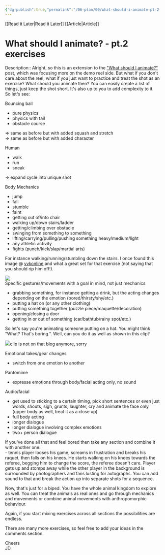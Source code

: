 ```yaml
---
{"dg-publish":true,"permalink":"/06-plan/00/what-should-i-animate-pt-2-exercises/","noteIcon":"","created":"2025-01-21T01:20:17.253+10:00","updated":"2025-01-21T16:22:09.335+10:00"}
---
```


[[Read it Later\|Read it Later]] [[Article\|Article]] 
# What should I animate? - pt.2 exercises

Description:: Alright, so this is an extension to the ["What should I animate?"](http://spungella.blogspot.com/2008/09/what-should-i-animate_24.html) post, which was focusing more on the demo reel side. But what if you don't care about the reel, what if you just want to practice and treat the shot as an exercise? What should you animate then? You can easily create a list of things, just keep the shot short. It's also up to you to add complexity to it. So let's see:

Bouncing ball

-   pure physics
-   physics with tail
-   obstacle course

\=> same as before but with added squash and stretch  
\=> same as before but with added character

Human

-   walk
-   run
-   sneak

\=> expand cycle into unique shot

Body Mechanics

-   jump
-   fall
-   stumble
-   faint
-   getting out of/into chair
-   walking up/down stairs/ladder
-   getting/climbing over obstacle
-   swinging from something to something
-   lifting/carrying/pulling/pushing something heavy/medium/light
-   any athletic activity
-   fights (punch/kick/slap/martial arts)

For instance walking/running/stumbling down the stairs. I once found this image @ [vvkonline](http://vvkonline.blogspot.com/2008/09/lighting-and-rendering.html) and what a great set for that exercise (not saying that you should rip him off!).

[![](https://blogger.googleusercontent.com/img/b/R29vZ2xl/AVvXsEjn5uBcrD5JbjpTufjaS5f4RxMdtGQkk06E9fC17Mr83c26afpbsuU6adnP3-bd3o90tBZnzzPpjU92gooc8KQQPUcbrFewzE8b1vIjeMxFUBnARM2QJ83Z_9_kByGlymc3iK5_xlvhtDBV/s400/testmodel.jpg)](https://blogger.googleusercontent.com/img/b/R29vZ2xl/AVvXsEjn5uBcrD5JbjpTufjaS5f4RxMdtGQkk06E9fC17Mr83c26afpbsuU6adnP3-bd3o90tBZnzzPpjU92gooc8KQQPUcbrFewzE8b1vIjeMxFUBnARM2QJ83Z_9_kByGlymc3iK5_xlvhtDBV/s1600-h/testmodel.jpg)  
Specific gestures/movements with a goal in mind, not just mechanics

-   grabbing something, for instance getting a drink, but the acting changes depending on the emotion (bored/thirsty/shy/etc.)
-   putting a hat on (or any other clothing)
-   putting something together (puzzle piece/maquette/decoration)
-   opening/closing a door
-   getting in or out of something (car/bathtub/rainy spot/etc.)

So let's say you're animating someone putting on a hat. You might think "What? That's boring.". Well, can you do it as well as shown in this clip?

[![](https://blogger.googleusercontent.com/img/b/R29vZ2xl/AVvXsEhnhPkuGF3eePzyufAhC-xhpkn33yqwqYwwT8E_wln4zxpgWAaLA3kCH7Zntg44o0d3ZuVsrdIOT_1TbkPErcVHfVMIVzPl9d3J48DtrkJdTI4X20HkYpA_sGsR5DLLGn9LiijQfMJWk38P/s400/hat.jpg)](https://blogger.googleusercontent.com/img/b/R29vZ2xl/AVvXsEhnhPkuGF3eePzyufAhC-xhpkn33yqwqYwwT8E_wln4zxpgWAaLA3kCH7Zntg44o0d3ZuVsrdIOT_1TbkPErcVHfVMIVzPl9d3J48DtrkJdTI4X20HkYpA_sGsR5DLLGn9LiijQfMJWk38P/s1600-h/hat.jpg)clip is not on that blog anymore, sorry

Emotional takes/gear changes

-   switch from one emotion to another

Pantomime

-   expresse emotions through body/facial acting only, no sound

Audio/facial

-   get used to sticking to a certain timing, pick short sentences or even just words, shouts, sigh, grunts, laughter, cry and animate the face only (upper body as well, treat it as a close up)
-   full body acting
-   longer dialogue
-   longer dialogue involving complex emotions
-   two+ person dialogue

If you've done all that and feel bored then take any section and combine it with another one:  
\- tennis player looses his game, screams in frustration and breaks his raquet, then falls on his knees. He starts walking on his knees towards the referee, begging him to change the score, the referee doesn't care. Player gets up and stomps away while the other player in the background is surrounded by photographers and fans lusting for autographs. You can add sound to that and break the action up into separate shots for a sequence.

Now, that's just for a biped. You have the whole animal kingdom to explore as well. You can treat the animals as real ones and go through mechanics and movements or combine animal movements with anthropomorphic behaviour.

Again, if you start mixing exercises across all sections the possibilities are endless.

There are many more exercises, so feel free to add your ideas in the comments section.

Cheers  
JD


